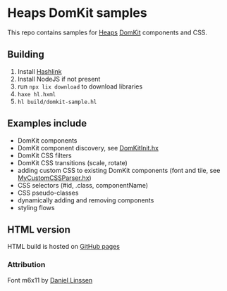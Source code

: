 
# Heaps DomKit samples

This repo contains samples for [Heaps](https://github.com/HeapsIO/heaps) [DomKit](https://github.com/HeapsIO/domkit/) components and CSS.

## Building

1) Install [Hashlink](https://github.com/haxeFoundation/hashlink/)
2) Install NodeJS if not present
3) run `npx lix download` to download libraries
4) `haxe hl.hxml`
5) `hl build/domkit-sample.hl`

## Examples include

* DomKit components
* DomKit component discovery, see [DomKitInit.hx](DomKitInit.hx)
* DomKit CSS filters
* DomKit CSS transitions (scale, rotate)
* adding custom CSS to existing DomKit components (font and tile, see [MyCustomCSSParser.hx](MyCustomCSSParser.hx))
* CSS selectors (#id, .class, componentName)
* CSS pseudo-classes
* dynamically adding and removing components
* styling flows


## HTML version
HTML build is hosted on [GitHub pages](https://bh213.github.io/heaps-domkit-sample/)




### Attribution

Font m6x11 by [Daniel Linssen](https://managore.itch.io/m6x11)
